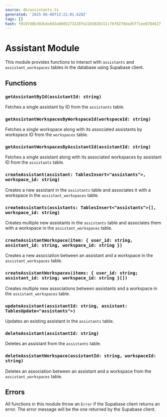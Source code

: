 ```yaml
---
source: db/assistants.ts
generated: '2025-06-08T13:21:01.628Z'
tags: []
hash: f0197d8b302bda9d3a8605273228fe22b5026311c7bf8278dad5f71ee0704627
---
```

# Assistant Module

This module provides functions to interact with `assistants` and `assistant_workspaces` tables in the database using Supabase client.

## Functions

### `getAssistantById(assistantId: string)`

Fetches a single assistant by ID from the `assistants` table.

### `getAssistantWorkspacesByWorkspaceId(workspaceId: string)`

Fetches a single workspace along with its associated assistants by workspace ID from the `workspaces` table.

### `getAssistantWorkspacesByAssistantId(assistantId: string)`

Fetches a single assistant along with its associated workspaces by assistant ID from the `assistants` table.

### `createAssistant(assistant: TablesInsert<"assistants">, workspace_id: string)`

Creates a new assistant in the `assistants` table and associates it with a workspace in the `assistant_workspaces` table.

### `createAssistants(assistants: TablesInsert<"assistants">[], workspace_id: string)`

Creates multiple new assistants in the `assistants` table and associates them with a workspace in the `assistant_workspaces` table.

### `createAssistantWorkspace(item: { user_id: string, assistant_id: string, workspace_id: string })`

Creates a new association between an assistant and a workspace in the `assistant_workspaces` table.

### `createAssistantWorkspaces(items: { user_id: string; assistant_id: string; workspace_id: string }[])`

Creates multiple new associations between assistants and a workspace in the `assistant_workspaces` table.

### `updateAssistant(assistantId: string, assistant: TablesUpdate<"assistants">)`

Updates an existing assistant in the `assistants` table.

### `deleteAssistant(assistantId: string)`

Deletes an assistant from the `assistants` table.

### `deleteAssistantWorkspace(assistantId: string, workspaceId: string)`

Deletes an association between an assistant and a workspace from the `assistant_workspaces` table.

## Errors

All functions in this module throw an `Error` if the Supabase client returns an error. The error message will be the one returned by the Supabase client.
